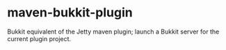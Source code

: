 maven-bukkit-plugin
===================

Bukkit equivalent of the Jetty maven plugin; launch a Bukkit server for the current plugin project.